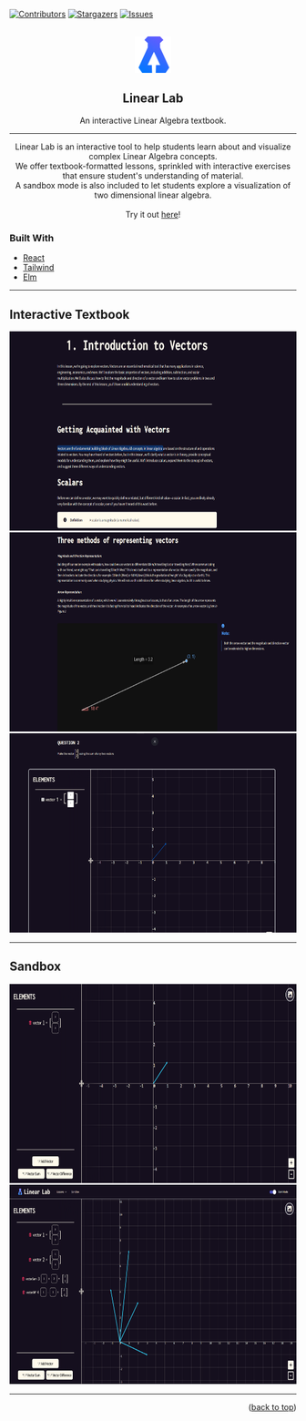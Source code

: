 [![Contributors][contributors-shield]][contributors-url]
[![Stargazers][stars-shield]][stars-url]
[![Issues][issues-shield]][issues-url]

<!-- PROJECT LOGO -->
<br />
<div align="center">
  <a href="https://nickjg1.github.io/linear-lab/">
    <img src="repo_assets/logo512.png" alt="Logo" width="64" height="64">
  </a>

<h2 align="center">Linear Lab</h2>

  <p align="center">
    An interactive Linear Algebra textbook</a>.
  </p>

</div>

---

<p align="center">
Linear Lab is an interactive tool to help students learn about and visualize complex Linear Algebra concepts. <br>
We offer textbook-formatted lessons, sprinkled with interactive exercises that ensure student's understanding of material. <br>
A sandbox mode is also included to let students explore a visualization of two dimensional linear algebra.<br><br>
Try it out <a href="https://nickjg1.github.io/Linear-Lab/">here</a>!
</p>

### Built With

* [React](https://react.dev/)
* [Tailwind](https://tailwindcss.com/)
* [Elm](https://elm-lang.org/)

---

## Interactive Textbook

<div align="center">
<img src="repo_assets/textbook1.png" alt="imageOfTextbook1" width="700" height="350">  
<img src="repo_assets/textbook2.png" alt="imageOfTextbook2" width="700" height="350">
<img src="repo_assets/textbook3.png" alt="imageOfTextbook3" width="700" height="350">
</div>

---

## Sandbox

<div align="center">
<img src="repo_assets/sandbox1.png" alt="imageOfSandbox1" width="700" height="350">  
<img src="repo_assets/sandbox2.png" alt="imageOfSandbox2" width="700" height="350">
</div>

---

<p align="right">(<a href="#top">back to top</a>)</p>

[contributors-shield]: https://img.shields.io/github/contributors/nickjg1/linear-lab.svg?style=for-the-badge
[contributors-url]: https://github.com/nickjg1/linear-lab/graphs/contributors
[forks-shield]: https://img.shields.io/github/forks/nickjg1/linear-lab.svg?style=for-the-badge
[forks-url]: https://github.com/nickjg1/linear-lab/network/members
[stars-shield]: https://img.shields.io/github/stars/nickjg1/linear-lab.svg?style=for-the-badge
[stars-url]: https://github.com/nickjg1/linear-lab/stargazers
[issues-shield]: https://img.shields.io/github/issues/nickjg1/linear-lab.svg?style=for-the-badge
[issues-url]: https://github.com/nickjg1/linear-lab/issues
